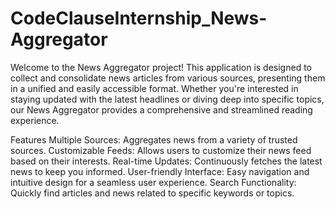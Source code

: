# CodeClauseInternship_News-Aggregator

Welcome to the News Aggregator project! This application is designed to collect and consolidate news articles from various sources, presenting them in a unified and easily accessible format. Whether you're interested in staying updated with the latest headlines or diving deep into specific topics, our News Aggregator provides a comprehensive and streamlined reading experience.

Features
Multiple Sources: Aggregates news from a variety of trusted sources.
Customizable Feeds: Allows users to customize their news feed based on their interests.
Real-time Updates: Continuously fetches the latest news to keep you informed.
User-friendly Interface: Easy navigation and intuitive design for a seamless user experience.
Search Functionality: Quickly find articles and news related to specific keywords or topics.
